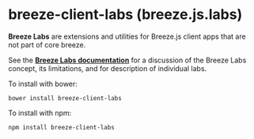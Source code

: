 breeze-client-labs (breeze.js.labs)
===================================

**Breeze Labs** are extensions and utilities for Breeze.js client apps that are not part of core breeze.

See the [**Breeze Labs documentation**](http://www.breezejs.com/documentation/what-are-breeze-labs) for a discussion of the Breeze Labs concept, its limitations, and for description of individual labs.

To install with bower:

```bower install breeze-client-labs```

To install with npm:

```npm install breeze-client-labs```
